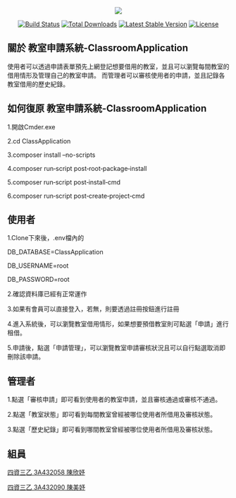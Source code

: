 <p align="center"><img src="https://laravel.com/assets/img/components/logo-laravel.svg"></p>

<p align="center">
<a href="https://travis-ci.org/laravel/framework"><img src="https://travis-ci.org/laravel/framework.svg" alt="Build Status"></a>
<a href="https://packagist.org/packages/laravel/framework"><img src="https://poser.pugx.org/laravel/framework/d/total.svg" alt="Total Downloads"></a>
<a href="https://packagist.org/packages/laravel/framework"><img src="https://poser.pugx.org/laravel/framework/v/stable.svg" alt="Latest Stable Version"></a>
<a href="https://packagist.org/packages/laravel/framework"><img src="https://poser.pugx.org/laravel/framework/license.svg" alt="License"></a>
</p>

## 關於 教室申請系統-ClassroomApplication

使用者可以透過申請表單預先上網登記想要借用的教室，並且可以瀏覽每間教室的借用情形及管理自己的教室申請。
而管理者可以審核使用者的申請，並且記錄各教室借用的歷史紀錄。

## 如何復原 教室申請系統-ClassroomApplication

1.開啟Cmder.exe<p>
2.cd ClassApplication<p>
3.composer install –no-scripts <p>
4.composer run‐script post‐root‐package‐install <p>
5.composer run‐script post‐install‐cmd <p>
6.composer run‐script post‐create‐project‐cmd <p>

## 使用者

1.Clone下來後，.env檔內的<p>
   DB_DATABASE=ClassApplication<p>
   DB_USERNAME=root<p>
   DB_PASSWORD=root<p>
2.確認資料庫已經有正常運作<p>
3.如果有會員可以直接登入，若無，則要透過註冊按鈕進行註冊<p>
4.進入系統後，可以瀏覽教室借用情形，如果想要預借教室則可點選「申請」進行租借。<p>
5.申請後，點選「申請管理」，可以瀏覽教室申請審核狀況且可以自行點選取消即刪除該申請。<p>

## 管理者

1.點選「審核申請」即可看到使用者的教室申請，並且審核通過或審核不通過。<p>
2.點選「教室狀態」即可看到每間教室曾經被哪位使用者所借用及審核狀態。<p>
3.點選「歷史紀錄」即可看到哪間教室曾經被哪位使用者所借用及審核狀態。<p>

## 組員

[四資三乙 3A432058 陳欣妤](https://github.com/s3A432058)<p>
[四資三乙 3A432090 陳美妤](https://github.com/s3A432090)<p>

